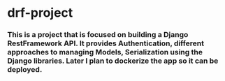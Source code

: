 # drf-project

### This is a project that is focused on building a Django RestFramework API. It provides Authentication, different approaches to managing Models, Serialization using the Django libraries. Later I plan to dockerize the app so it can be deployed.
